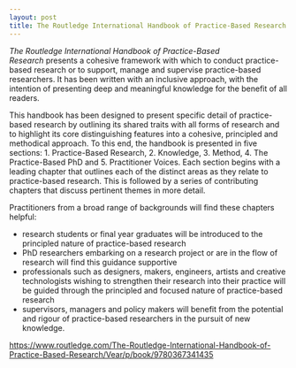 ```yaml
---
layout: post
title: The Routledge International Handbook of Practice-Based Research &#8211; Craig Vear
---
```

<p><em>The Routledge International Handbook of Practice-Based Research</em>&nbsp;presents a cohesive framework with which to conduct practice-based research or to support, manage and supervise practice-based researchers. It has been written with an inclusive approach, with the intention of presenting deep and meaningful knowledge for the benefit of all readers.</p>



<p>This handbook has been designed to&nbsp;present specific detail of practice-based research by outlining its shared traits with all forms of research and to highlight its core distinguishing features into a cohesive, principled and methodical approach. To this end, the handbook is presented in five sections: 1. Practice-Based Research, 2. Knowledge, 3. Method, 4. The Practice-Based PhD and 5. Practitioner Voices. Each section begins with a leading chapter that outlines each of the distinct areas as they relate to practice-based research. This is followed by a series of contributing chapters that discuss pertinent themes in more detail.</p>



<p>Practitioners from a broad range of backgrounds will find these chapters helpful:</p>



<ul><li>research students or final year graduates will be introduced to the principled nature of practice-based research</li><li>PhD researchers embarking on a research project or are in the flow of research will find this guidance supportive</li><li>professionals such as designers, makers, engineers, artists and creative technologists wishing to strengthen their research into their practice will be guided through the principled and focused nature of practice-based research</li><li>supervisors, managers and policy makers will benefit from the potential and rigour of practice-based researchers in the pursuit of new knowledge.</li></ul>



<p><a href="https://www.routledge.com/The-Routledge-International-Handbook-of-Practice-Based-Research/Vear/p/book/9780367341435">https://www.routledge.com/The-Routledge-International-Handbook-of-Practice-Based-Research/Vear/p/book/9780367341435</a></p>
